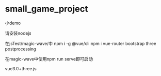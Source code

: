 # small_game_project
小demo

请安装nodejs

在jsTest/magic-wave/中
npm i -g @vue/cli
npm i vue-router bootstrap three postprocessing

在magic-wave中使用npm run serve即可启动

vue3.0+three.js
